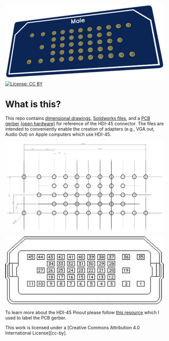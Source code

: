 ![HDI-45 PCB render](https://raw.githubusercontent.com/Stephen-Arsenault/HDI-45/main/Images/hdi-45_render.png)
[![License: CC BY](https://licensebuttons.net/l/by/4.0/80x15.png)](https://creativecommons.org/licenses/by/4.0/)
# What is this?
This repo contains [dimensional drawings](/Drawings), [Solidworks files](/Solidworks), and a [PCB gerber](/Gerbers) [(open hardware)](https://oshwlab.com/stephenarsenault/open-source-hdi-45) for reference of the HDI-45 connector. The files are intended to conveniently enable the creation of adapters (e.g., VGA out, Audio Out) on Apple computers which use HDI-45.

![HDI-45 Dimensional Drawing](https://raw.githubusercontent.com/Stephen-Arsenault/HDI-45/main/Images/hdi-45_drawing.jpg)

![HDI-45 Pinout](https://raw.githubusercontent.com/Stephen-Arsenault/HDI-45/main/Images/hdi-45_pinout.jpg)

To learn more about the HDI-45 Pinout please follow [this resource](https://www.macrepaircentral.us/power-macintosh-7100-series/hdi-pinouts.html) which I used to label the PCB gerber.

This work is licensed under a [Creative Commons Attribution 4.0 International License][cc-by].
